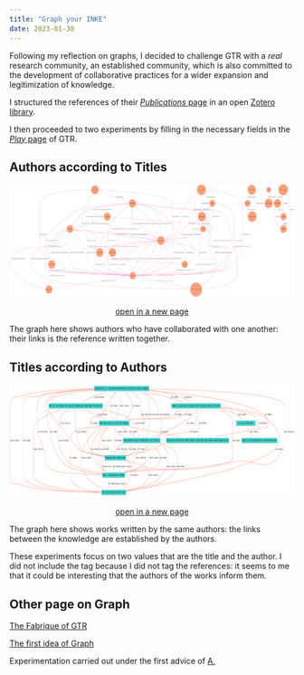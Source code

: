 ```yaml
---
title: "Graph your INKE"
date: 2023-01-30
---
```


Following my reflection on graphs, I decided to challenge GTR with a *real* research community, an established community, which is also committed to the development of collaborative practices for a wider expansion and legitimization of knowledge. 

I structured the references of their [*Publications* page](https://inke.ca/publications/) in an open [Zotero library](https://www.zotero.org/groups/4929247/inke_for_gtr/items/CYCWSCA3/library).

I then proceeded to two experiments by filling in the necessary fields in the [*Play* page](http://gtr.digitaltextualities.ca/play) of GTR. 

## Authors according to Titles

<img src="/images/inke-author-title.png" alt="" width="1200" height="200"/>

<p style="text-align:center"><a href="https://blank.blue/images/inke-author-title" target="blank">open in a new page</a></p>


The graph here shows authors who have collaborated with one another: their links is the reference written together.

## Titles according to Authors

<img src="/images/inke-title-author.png" alt="" width="1200" height="200"/>

<p style="text-align:center"><a href="https://blank.blue/images/inke-author-title.png" target="blank">open in a new page</a></p>

The graph here shows works written by the same authors: the links between the knowledge are established by the authors. 

These experiments focus on two values that are the title and the author. I did not include the tag because I did not tag the references: it seems to me that it could be interesting that the authors of the works inform them. 

## Other page on Graph

[The Fabrique of GTR](https://blank.blue/cherches/graph-ta-recherche/)

[The first idea of Graph](https://blank.blue/cherches/graph-ta-these/)

Experimentation carried out under the first advice of [A.](https://www.quaternum.net/)


<!--
Comme suite de ma réflexion sur les graphs, j'ai décidé de tester GTR à une réelle communauté de recherche, une communauté établie, qui se consacre de plus à développer des principes collaboratif pour une plus large expansion et légitimation des savoirs. 

J'ai structuré les références de leur page *Publications* dans une librairie Zotero ouverte.

J'ai ensuite procédé à deux expérimentations. 

1. les auteurs selon les titres : 

Le graph montre ici les auteurs ayant collaboré entre eux : leurs liens est la référence écrite ensemble

2. les titres selon les auteurs : 

Le graph montre ici les ouvrages écrits par de mêmes auteurs : les liens entre les savoirs sont établis par les auteurs. 


Ces expérimentations se concentrent sur deux valeurs que sont le titre et l'auteur. Je n'ai pas inclus le tag car je n'ai pas tagué les références : il me semble que cela pourrait être intéressant que les auteurs des ouvrages les renseigne. 

Expérimentation menée sous le premier conseil d'[A.](https://www.quaternum.net/)
-->